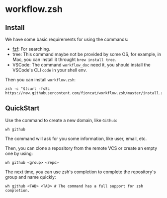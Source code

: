 # workflow.zsh

## Install

We have some basic requirements for using the commands:

- [fzf](): For searching.
- tree: This command maybe not be provided by some OS, for example, in Mac, you can install it throught `brew install tree`.
- VSCode: The command `workflow_doc` need it, you should install the VSCode's CLI `code` in your shell env.

Then you can install `workflow.zsh`:

```shell
zsh -c "$(curl -fsSL https://raw.githubusercontent.com/fioncat/workflow.zsh/master/install.zsh)"
```

## QuickStart

Use the command to create a new domain, like `Github`:

```shell
wh github
```

The command will ask for you some information, like user, email, etc.

Then, you can clone a repository from the remote VCS or create an empty one by using:

```shell
wh github <group> <repo>
```

The next time, you can use zsh's completion to complete the repository's group and name quickly:

```shell
wh github <TAB> <TAB> # The command has a full support for zsh completion.
```


